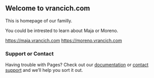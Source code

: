 ## Welcome to vrancich.com

This is homepage of our familly.

You could be intrested to learn about Maja or Moreno.

https://maja.vrancich.com
https://moreno.vrancich.com


### Support or Contact

Having trouble with Pages? Check out our [documentation](https://help.github.com/categories/github-pages-basics/) or [contact support](https://github.com/contact) and we’ll help you sort it out.
